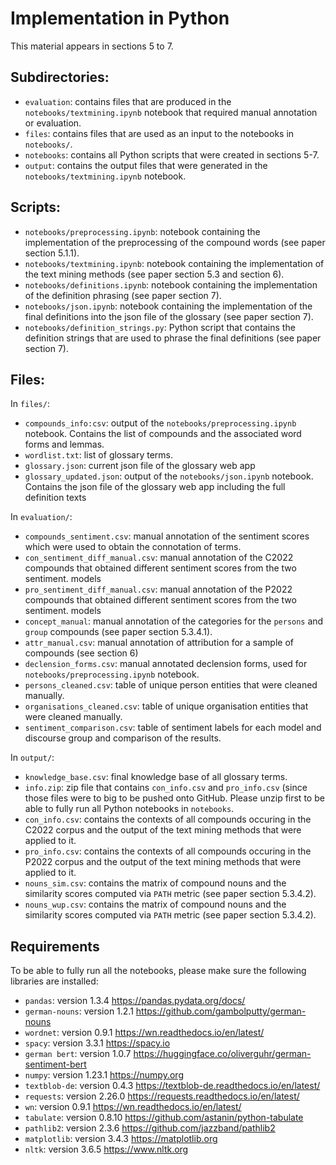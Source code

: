 # Implementation in Python

This material appears in sections 5 to 7.

## Subdirectories:
- `evaluation`: contains files that are produced in the `notebooks/textmining.ipynb` notebook that required manual annotation or evaluation.
- `files`: contains files that are used as an input to the notebooks in `notebooks/`.
- `notebooks`: contains all Python scripts that were created in sections 5-7.
- `output`: contains the output files that were generated in the `notebooks/textmining.ipynb` notebook.


## Scripts:
- `notebooks/preprocessing.ipynb`: notebook containing the implementation of the preprocessing of the compound words (see paper section 5.1.1).
- `notebooks/textmining.ipynb`: notebook containing the implementation of the text mining methods (see paper section 5.3 and section 6).
- `notebooks/definitions.ipynb`: notebook containing the implementation of the definition phrasing (see paper section 7).
- `notebooks/json.ipynb`: notebook containing the implementation of the final definitions into the json file of the glossary (see paper section 7).
- `notebooks/definition_strings.py`: Python script that contains the definition strings that are used to phrase the final definitions (see paper section 7).


## Files:

In `files/`:
- `compounds_info:csv`: output of the `notebooks/preprocessing.ipynb` notebook. Contains the list of compounds and the associated word forms and lemmas.
- `wordlist.txt`: list of glossary terms.
- `glossary.json`: current json file of the glossary web app
- `glossary_updated.json`: output of the `notebooks/json.ipynb` notebook. Contains the json file of the glossary web app including the full definition texts

In `evaluation/`:
- `compounds_sentiment.csv`: manual annotation of the sentiment scores which were used to obtain the connotation of terms.
- `con_sentiment_diff_manual.csv`: manual annotation of the C2022 compounds that obtained different sentiment scores from the two sentiment. models
- `pro_sentiment_diff_manual.csv`: manual annotation of the P2022 compounds that obtained different sentiment scores from the two sentiment. models
- `concept_manual`: manual annotation of the categories for the `persons` and `group` compounds (see paper section 5.3.4.1).
- `attr_manual.csv`: manual annotation of attribution for a sample of compounds (see section 6)
- `declension_forms.csv`: manual annotated declension forms, used for `notebooks/preprocessing.ipynb` notebook. 
- `persons_cleaned.csv`: table of unique person entities that were cleaned manually.
- `organisations_cleaned.csv`: table of unique organisation entities that were cleaned manually.
- `sentiment_comparison.csv`: table of sentiment labels for each model and discourse group and comparison of the results.

In `output/`:
- `knowledge_base.csv`: final knowledge base of all glossary terms.
- `info.zip`: zip file that contains `con_info.csv` and `pro_info.csv` (since those files were to big to be pushed onto GitHub. Please unzip first to be able to fully run all Python notebooks in `notebooks`. 
- `con_info.csv`: contains the contexts of all compounds occuring in the C2022 corpus and the output of the text mining methods that were applied to it. 
- `pro_info.csv`: contains the contexts of all compounds occuring in the P2022 corpus and the output of the text mining methods that were applied to it. 
- `nouns_sim.csv`: contains the matrix of compound nouns and the similarity scores computed via `PATH` metric (see paper section 5.3.4.2).
- `nouns_wup.csv`: contains the matrix of compound nouns and the similarity scores computed via `PATH` metric (see paper section 5.3.4.2).


## Requirements
To be able to fully run all the notebooks, please make sure the following libraries are installed:
- `pandas`: version 1.3.4 https://pandas.pydata.org/docs/
- `german-nouns`: version 1.2.1 https://github.com/gambolputty/german-nouns
- `wordnet`: version 0.9.1 https://wn.readthedocs.io/en/latest/
- `spacy`: version 3.3.1 https://spacy.io
- `german bert`: version 1.0.7 https://huggingface.co/oliverguhr/german-sentiment-bert
- `numpy`: version 1.23.1 https://numpy.org
- `textblob-de`: version 0.4.3 https://textblob-de.readthedocs.io/en/latest/ 
- `requests`: version 2.26.0 https://requests.readthedocs.io/en/latest/
- `wn`: version 0.9.1 https://wn.readthedocs.io/en/latest/
- `tabulate`: version 0.8.10 https://github.com/astanin/python-tabulate
- `pathlib2`: version 2.3.6 https://github.com/jazzband/pathlib2
- `matplotlib`: version 3.4.3 https://matplotlib.org
- `nltk`: version 3.6.5 https://www.nltk.org